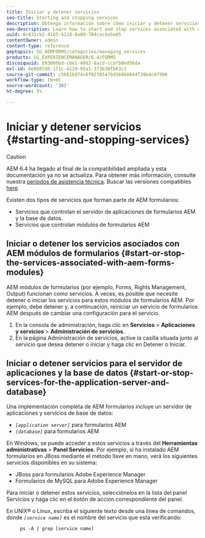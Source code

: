 ```yaml
---
title: Iniciar y detener servicios
seo-title: Starting and stopping services
description: Obtenga información sobre cómo iniciar y detener servicios asociados con módulos AEM Forms y el servidor de aplicaciones y la base de datos.
seo-description: Learn how to start and stop services associated with AEM Forms modules and the application server and database.
uuid: 8c831cb2-4165-4118-8a09-764cec4e5e05
contentOwner: admin
content-type: reference
geptopics: SG_AEMFORMS/categories/managing_services
products: SG_EXPERIENCEMANAGER/6.4/FORMS
discoiquuid: b93060bd-c6e1-40d2-8acd-ccafb8ed56da
exl-id: 6e0607d6-171c-4119-95a1-373b30fb63c1
source-git-commit: c5b816d74c6f02f85476d16868844f39b4c47996
workflow-type: tm+mt
source-wordcount: '301'
ht-degree: 5%

---
```


# Iniciar y detener servicios {#starting-and-stopping-services}

>[!CAUTION]
>
>AEM 6.4 ha llegado al final de la compatibilidad ampliada y esta documentación ya no se actualiza. Para obtener más información, consulte nuestra [períodos de asistencia técnica](https://helpx.adobe.com/es/support/programs/eol-matrix.html). Buscar las versiones compatibles [here](https://experienceleague.adobe.com/docs/).

Existen dos tipos de servicios que forman parte de AEM formularios:

* Servicios que controlan el servidor de aplicaciones de formularios AEM y la base de datos.
* Servicios que controlan módulos de formularios AEM

## Iniciar o detener los servicios asociados con AEM módulos de formularios {#start-or-stop-the-services-associated-with-aem-forms-modules}

AEM módulos de formularios (por ejemplo, Forms, Rights Management, Output) funcionan como servicios. A veces, es posible que necesite detener o iniciar los servicios para estos módulos de formularios AEM. Por ejemplo, debe detener y, a continuación, reiniciar un servicio de formularios AEM después de cambiar una configuración para el servicio.

1. En la consola de administración, haga clic en **Servicios** > **Aplicaciones y servicios** > **Administración de servicios**.
1. En la página Administración de servicios, active la casilla situada junto al servicio que desea detener o iniciar y haga clic en Detener o Iniciar.

## Iniciar o detener servicios para el servidor de aplicaciones y la base de datos {#start-or-stop-services-for-the-application-server-and-database}

Una implementación completa de AEM formularios incluye un servidor de aplicaciones y servicios de base de datos:

* *`[application server]`* para formularios AEM
* *`[database]`* para formularios AEM

En Windows, se puede acceder a estos servicios a través del **Herramientas administrativas** > **Panel Servicios**. Por ejemplo, si ha instalado AEM formularios en JBoss mediante el método llave en mano, verá los siguientes servicios disponibles en su sistema:

* JBoss para formularios Adobe Experience Manager
* Formularios de MySQL para Adobe Experience Manager

Para iniciar o detener estos servicios, selecciónelos en la lista del panel Servicios y haga clic en el botón de acción correspondiente del panel.

En UNIX® o Linux, escriba el siguiente texto desde una línea de comandos, donde *`[service name]`* es el nombre del servicio que está verificando:

```as3
     ps -A | grep [service name]
```
